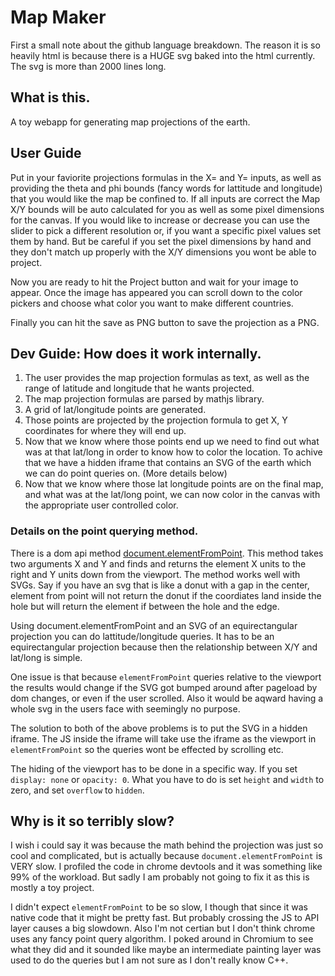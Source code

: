 # Map Maker
First a small note about the github language breakdown. The reason it is so heavily html is because there is a HUGE svg baked into the html currently. The svg is more than 2000 lines long.

## What is this. 
A toy webapp for generating map projections of the earth. 

## User Guide
Put in your faviorite projections formulas in the X= and Y= inputs, as well as providing the theta and phi bounds (fancy words for lattitude and longitude) that you would like the map be confined to. If all inputs are correct the Map X/Y bounds will be auto calculated for you as well as some pixel dimensions for the canvas. If you would like to increase or decrease you can use the slider to pick a different resolution or, if you want a specific pixel values set them by hand. But be careful if you set the pixel dimensions by hand and they don't match up properly with the X/Y dimensions you wont be able to project. 

Now you are ready to hit the Project button and wait for your image to appear. Once the image has appeared you can scroll down to the color pickers and choose what color you want to make different countries.

Finally you can hit the save as PNG button to save the projection as a PNG.


## Dev Guide: How does it work internally.
1. The user provides the map projection formulas as text, as well as the range of latitude and longitude that he wants projected. 
2. The map projection formulas are parsed by mathjs library.
3. A grid of lat/longitude points are generated. 
4. Those points are projected by the projection formula to get X, Y coordinates for where they will end up.
5. Now that we know where those points end up we need to find out what was at that lat/long in order to know how to color the location. To achive that we have a hidden iframe that contains an SVG of the earth which we can do point queries on. (More details below)
6. Now that we know where those lat longitude points are on the final map, and what was at the lat/long point, we can now color in the canvas with the appropriate user controlled color.
### Details on the point querying method.
There is a dom api method [document.elementFromPoint](https://developer.mozilla.org/en-US/docs/Web/API/Document/elementFromPoint). This method takes two arguments X and Y and finds and returns the element X units to the right and Y units down from the viewport. The method works well with SVGs. Say if you have an svg that is like a donut with a gap in the center, element from point will not return the donut if the coordiates land inside the hole but will return the element if between the hole and the edge. 

Using document.elementFromPoint and an SVG of an equirectangular projection you can do lattitude/longitude queries. It has to be an equirectangular projection because then the relationship between X/Y and lat/long is simple. 

One issue is that because `elementFromPoint` queries relative to the viewport the results would change if the SVG got bumped around after pageload by dom changes, or even if the user scrolled. Also it would be aqward having a whole svg in the users face with seemingly no purpose.

The solution to both of the above problems is to put the SVG in a hidden iframe. The JS inside the iframe will take use the iframe as the viewport in `elementFromPoint` so the queries wont be effected by scrolling etc. 

The hiding of the viewport has to be done in a specific way. If you set `display: none` or `opacity: 0`. What you have to do is set `height` and `width` to zero, and set `overflow` to `hidden`.

## Why is it so terribly slow?
I wish i could say it was because the math behind the projection was just so cool and complicated, but is actually because `document.elementFromPoint` is VERY slow. I profiled the code in chrome devtools and it was something like 99% of the workload. But sadly I am probably not going to fix it as this is mostly a toy project.

I didn't expect `elementFromPoint` to be so slow, I though that since it was native code that it might be pretty fast. But probably crossing the JS to API layer causes a big slowdown. Also I'm not certian but I don't think chrome uses any fancy point query algorithm. I poked around in Chromium to see what they did and it sounded like maybe an intermediate painting layer was used to do the queries but I am not sure as I don't really know C++.
